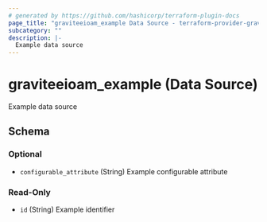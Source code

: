 ```yaml
---
# generated by https://github.com/hashicorp/terraform-plugin-docs
page_title: "graviteeioam_example Data Source - terraform-provider-graviteeioam"
subcategory: ""
description: |-
  Example data source
---
```


# graviteeioam_example (Data Source)

Example data source



<!-- schema generated by tfplugindocs -->
## Schema

### Optional

- `configurable_attribute` (String) Example configurable attribute

### Read-Only

- `id` (String) Example identifier
